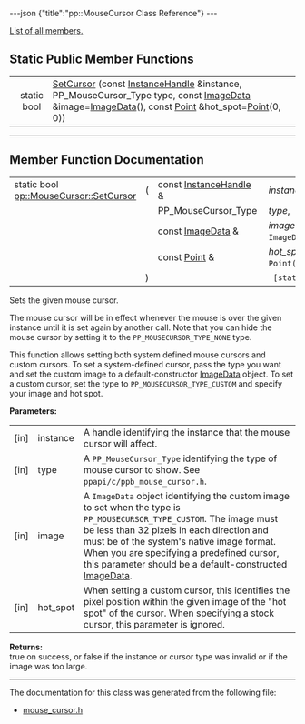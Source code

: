 ---json {"title":"pp::MouseCursor Class Reference"} ---

[List of all members.](/docs/native-client/pepper_dev/cpp/classpp_1_1_mouse_cursor-members/)

Static Public Member Functions
------------------------------

<table><tbody><tr class="odd"><td style="text-align: right;">static bool </td><td><a href="/docs/native-client/pepper_dev/cpp/classpp_1_1_mouse_cursor#a94fc61cd6f995af87e1bf198c3fe788d" class="el">SetCursor</a> (const <a href="/docs/native-client/pepper_dev/cpp/classpp_1_1_instance_handle/" class="el">InstanceHandle</a> &amp;instance, PP_MouseCursor_Type type, const <a href="/docs/native-client/pepper_dev/cpp/classpp_1_1_image_data/" class="el">ImageData</a> &amp;image=<a href="/docs/native-client/pepper_dev/cpp/classpp_1_1_image_data/" class="el">ImageData</a>(), const <a href="/docs/native-client/pepper_dev/cpp/classpp_1_1_point/" class="el">Point</a> &amp;hot_spot=<a href="/docs/native-client/pepper_dev/cpp/classpp_1_1_point/" class="el">Point</a>(0, 0))</td></tr></tbody></table>

------------------------------------------------------------------------

Member Function Documentation
-----------------------------

<span id="a94fc61cd6f995af87e1bf198c3fe788d" class="anchor" style="margin: 0;"></span>

<table><tbody><tr class="odd"><td>static bool <a href="/docs/native-client/pepper_dev/cpp/classpp_1_1_mouse_cursor#a94fc61cd6f995af87e1bf198c3fe788d" class="el">pp::MouseCursor::SetCursor</a></td><td>(</td><td>const <a href="/docs/native-client/pepper_dev/cpp/classpp_1_1_instance_handle/" class="el">InstanceHandle</a> &amp; </td><td><em>instance</em>,</td></tr><tr class="even"><td></td><td></td><td>PP_MouseCursor_Type </td><td><em>type</em>,</td></tr><tr class="odd"><td></td><td></td><td>const <a href="/docs/native-client/pepper_dev/cpp/classpp_1_1_image_data/" class="el">ImageData</a> &amp; </td><td><em>image</em> = <code>ImageData()</code>,</td></tr><tr class="even"><td></td><td></td><td>const <a href="/docs/native-client/pepper_dev/cpp/classpp_1_1_point/" class="el">Point</a> &amp; </td><td><em>hot_spot</em> = <code>Point(0, 0)</code> </td></tr><tr class="odd"><td></td><td>)</td><td></td><td><code> [static]</code></td></tr></tbody></table>

Sets the given mouse cursor.

The mouse cursor will be in effect whenever the mouse is over the given instance until it is set again by another call. Note that you can hide the mouse cursor by setting it to the `PP_MOUSECURSOR_TYPE_NONE` type.

This function allows setting both system defined mouse cursors and custom cursors. To set a system-defined cursor, pass the type you want and set the custom image to a default-constructor <a href="/docs/native-client/pepper_dev/cpp/classpp_1_1_image_data/" class="el">ImageData</a> object. To set a custom cursor, set the type to `PP_MOUSECURSOR_TYPE_CUSTOM` and specify your image and hot spot.

**Parameters:**  
<table><tbody><tr class="odd"><td>[in]</td><td>instance</td><td>A handle identifying the instance that the mouse cursor will affect.</td></tr><tr class="even"><td>[in]</td><td>type</td><td>A <code>PP_MouseCursor_Type</code> identifying the type of mouse cursor to show. See <code>ppapi/c/ppb_mouse_cursor.h</code>.</td></tr><tr class="odd"><td>[in]</td><td>image</td><td>A <code>ImageData</code> object identifying the custom image to set when the type is <code>PP_MOUSECURSOR_TYPE_CUSTOM</code>. The image must be less than 32 pixels in each direction and must be of the system's native image format. When you are specifying a predefined cursor, this parameter should be a default-constructed <a href="/docs/native-client/pepper_dev/cpp/classpp_1_1_image_data/" class="el">ImageData</a>.</td></tr><tr class="even"><td>[in]</td><td>hot_spot</td><td>When setting a custom cursor, this identifies the pixel position within the given image of the "hot spot" of the cursor. When specifying a stock cursor, this parameter is ignored.</td></tr></tbody></table>

<!-- -->

**Returns:**  
true on success, or false if the instance or cursor type was invalid or if the image was too large.

------------------------------------------------------------------------

The documentation for this class was generated from the following file:

-   <a href="/docs/native-client/pepper_dev/cpp/mouse__cursor_8h/" class="el">mouse_cursor.h</a>
